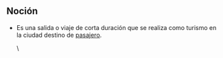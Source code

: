 ## Noción

* Es una salida o viaje de corta duración que se realiza como turismo en la ciudad destino de [pasajero](https://app.nuclino.com/Curso-LEL/Agencia-de-Viajes/Sujeto-Pasajero-Husped-Cliente-1aca8769-d624-47f7-9373-9682438afab4).

  \
